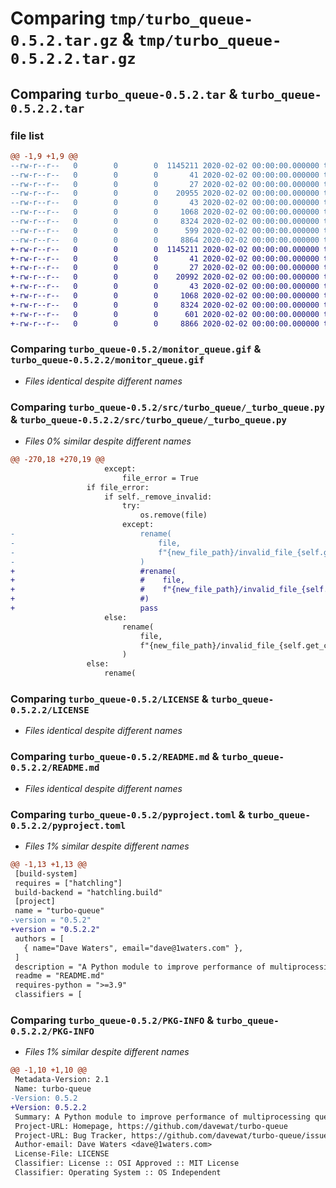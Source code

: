 # Comparing `tmp/turbo_queue-0.5.2.tar.gz` & `tmp/turbo_queue-0.5.2.2.tar.gz`

## Comparing `turbo_queue-0.5.2.tar` & `turbo_queue-0.5.2.2.tar`

### file list

```diff
@@ -1,9 +1,9 @@
--rw-r--r--   0        0        0  1145211 2020-02-02 00:00:00.000000 turbo_queue-0.5.2/monitor_queue.gif
--rw-r--r--   0        0        0       41 2020-02-02 00:00:00.000000 turbo_queue-0.5.2/requirements.txt
--rw-r--r--   0        0        0       27 2020-02-02 00:00:00.000000 turbo_queue-0.5.2/src/turbo_queue/__init__.py
--rw-r--r--   0        0        0    20955 2020-02-02 00:00:00.000000 turbo_queue-0.5.2/src/turbo_queue/_turbo_queue.py
--rw-r--r--   0        0        0       43 2020-02-02 00:00:00.000000 turbo_queue-0.5.2/.gitignore
--rw-r--r--   0        0        0     1068 2020-02-02 00:00:00.000000 turbo_queue-0.5.2/LICENSE
--rw-r--r--   0        0        0     8324 2020-02-02 00:00:00.000000 turbo_queue-0.5.2/README.md
--rw-r--r--   0        0        0      599 2020-02-02 00:00:00.000000 turbo_queue-0.5.2/pyproject.toml
--rw-r--r--   0        0        0     8864 2020-02-02 00:00:00.000000 turbo_queue-0.5.2/PKG-INFO
+-rw-r--r--   0        0        0  1145211 2020-02-02 00:00:00.000000 turbo_queue-0.5.2.2/monitor_queue.gif
+-rw-r--r--   0        0        0       41 2020-02-02 00:00:00.000000 turbo_queue-0.5.2.2/requirements.txt
+-rw-r--r--   0        0        0       27 2020-02-02 00:00:00.000000 turbo_queue-0.5.2.2/src/turbo_queue/__init__.py
+-rw-r--r--   0        0        0    20992 2020-02-02 00:00:00.000000 turbo_queue-0.5.2.2/src/turbo_queue/_turbo_queue.py
+-rw-r--r--   0        0        0       43 2020-02-02 00:00:00.000000 turbo_queue-0.5.2.2/.gitignore
+-rw-r--r--   0        0        0     1068 2020-02-02 00:00:00.000000 turbo_queue-0.5.2.2/LICENSE
+-rw-r--r--   0        0        0     8324 2020-02-02 00:00:00.000000 turbo_queue-0.5.2.2/README.md
+-rw-r--r--   0        0        0      601 2020-02-02 00:00:00.000000 turbo_queue-0.5.2.2/pyproject.toml
+-rw-r--r--   0        0        0     8866 2020-02-02 00:00:00.000000 turbo_queue-0.5.2.2/PKG-INFO
```

### Comparing `turbo_queue-0.5.2/monitor_queue.gif` & `turbo_queue-0.5.2.2/monitor_queue.gif`

 * *Files identical despite different names*

### Comparing `turbo_queue-0.5.2/src/turbo_queue/_turbo_queue.py` & `turbo_queue-0.5.2.2/src/turbo_queue/_turbo_queue.py`

 * *Files 0% similar despite different names*

```diff
@@ -270,18 +270,19 @@
                     except:
                         file_error = True
                 if file_error:
                     if self._remove_invalid:
                         try:
                             os.remove(file)
                         except:
-                            rename(
-                                file,
-                                f"{new_file_path}/invalid_file_{self.get_current_epoch_int()}_{self.get_uuid()}_recovered.db",
-                            )
+                            #rename(
+                            #    file,
+                            #    f"{new_file_path}/invalid_file_{self.get_current_epoch_int()}_{self.get_uuid()}_recovered.db",
+                            #)
+                            pass
                     else:
                         rename(
                             file,
                             f"{new_file_path}/invalid_file_{self.get_current_epoch_int()}_{self.get_uuid()}_recovered.db",
                         )
                 else:
                     rename(
```

### Comparing `turbo_queue-0.5.2/LICENSE` & `turbo_queue-0.5.2.2/LICENSE`

 * *Files identical despite different names*

### Comparing `turbo_queue-0.5.2/README.md` & `turbo_queue-0.5.2.2/README.md`

 * *Files identical despite different names*

### Comparing `turbo_queue-0.5.2/pyproject.toml` & `turbo_queue-0.5.2.2/pyproject.toml`

 * *Files 1% similar despite different names*

```diff
@@ -1,13 +1,13 @@
 [build-system]
 requires = ["hatchling"]
 build-backend = "hatchling.build"
 [project]
 name = "turbo-queue"
-version = "0.5.2"
+version = "0.5.2.2"
 authors = [
   { name="Dave Waters", email="dave@1waters.com" },
 ]
 description = "A Python module to improve performance of multiprocessing queues"
 readme = "README.md"
 requires-python = ">=3.9"
 classifiers = [
```

### Comparing `turbo_queue-0.5.2/PKG-INFO` & `turbo_queue-0.5.2.2/PKG-INFO`

 * *Files 1% similar despite different names*

```diff
@@ -1,10 +1,10 @@
 Metadata-Version: 2.1
 Name: turbo-queue
-Version: 0.5.2
+Version: 0.5.2.2
 Summary: A Python module to improve performance of multiprocessing queues
 Project-URL: Homepage, https://github.com/davewat/turbo-queue
 Project-URL: Bug Tracker, https://github.com/davewat/turbo-queue/issues
 Author-email: Dave Waters <dave@1waters.com>
 License-File: LICENSE
 Classifier: License :: OSI Approved :: MIT License
 Classifier: Operating System :: OS Independent
```

